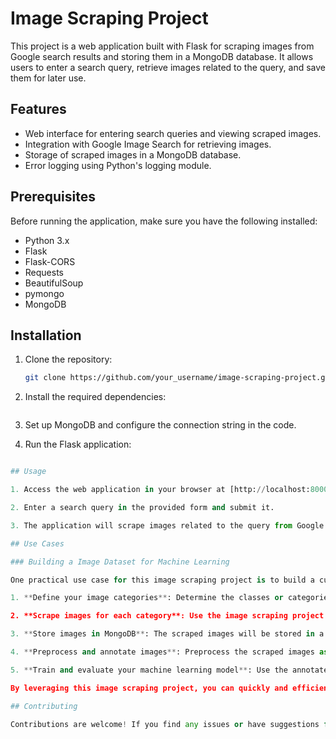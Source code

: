 # Image Scraping Project

This project is a web application built with Flask for scraping images from Google search results and storing them in a MongoDB database. It allows users to enter a search query, retrieve images related to the query, and save them for later use.

## Features

- Web interface for entering search queries and viewing scraped images.
- Integration with Google Image Search for retrieving images.
- Storage of scraped images in a MongoDB database.
- Error logging using Python's logging module.

## Prerequisites

Before running the application, make sure you have the following installed:

- Python 3.x
- Flask
- Flask-CORS
- Requests
- BeautifulSoup
- pymongo
- MongoDB

## Installation

1. Clone the repository:

   ```bash
   git clone https://github.com/your_username/image-scraping-project.git
2. Install the required dependencies:
   
   ```pip install -r requirements.txt
3. Set up MongoDB and configure the connection string in the code.
   
5. Run the Flask application:
   
  ```python app.py

## Usage

1. Access the web application in your browser at [http://localhost:8000](http://localhost:8000).

2. Enter a search query in the provided form and submit it.

3. The application will scrape images related to the query from Google search results and save them to the specified directory and MongoDB database.

## Use Cases

### Building a Image Dataset for Machine Learning

One practical use case for this image scraping project is to build a custom image dataset for machine learning tasks, such as training image classification models.

1. **Define your image categories**: Determine the classes or categories you want to include in your dataset. For example, if you're building a dataset for classifying animals, your categories might include "dog," "cat," "bird," etc.

2. **Scrape images for each category**: Use the image scraping project to search for and scrape images related to each category. Enter specific search queries for each class to retrieve relevant images.

3. **Store images in MongoDB**: The scraped images will be stored in a MongoDB database along with metadata such as the image URL and category label. You can organize your database collection by category for easier retrieval.

4. **Preprocess and annotate images**: Preprocess the scraped images as needed, such as resizing them to a uniform size or removing duplicates. You can also manually annotate the images with their corresponding class labels for supervised learning.

5. **Train and evaluate your machine learning model**: Use the annotated image dataset to train your machine learning model, such as a convolutional neural network (CNN), for image classification. Evaluate the model's performance on a separate validation or test set to assess its accuracy and generalization capabilities.

By leveraging this image scraping project, you can quickly and efficiently collect a diverse set of images for building custom image datasets tailored to your specific machine learning tasks.

## Contributing

Contributions are welcome! If you find any issues or have suggestions for improvements, please open an issue or create a pull request.

